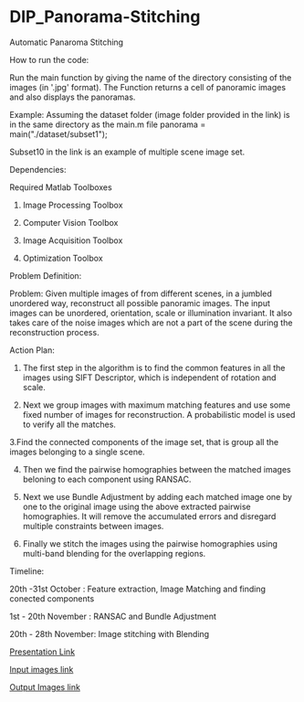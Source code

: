 # DIP_Panorama-Stitching
Automatic Panaroma Stitching

How to run the code:

Run the main function by giving the name of the directory consisting of the images (in '.jpg' format). The Function returns a cell of panoramic images and also displays the panoramas. 

Example: Assuming the dataset folder (image folder provided in the link) is in the same directory as the main.m file
panorama = main("./dataset/subset1");

Subset10 in the link is an example of multiple scene image set.

Dependencies:

Required Matlab Toolboxes

1. Image Processing Toolbox 

2. Computer Vision Toolbox 

3. Image Acquisition Toolbox

4. Optimization Toolbox 

Problem Definition:

Problem: Given multiple images of from different scenes, in a jumbled unordered way, reconstruct all possible panoramic images. The input images can be unordered, orientation, scale or illumination invariant. It also takes care of the noise images which are not a part of the scene during the reconstruction process.

Action Plan:

1. The first step in the algorithm is to find the common features in all the images using SIFT Descriptor, which is independent of rotation and scale.

2. Next we group images with maximum matching features and use some fixed number of images for reconstruction. A probabilistic
model is used to verify all the matches.

3.Find the connected components of the image set, that is group all the images belonging to a single scene.

4. Then we find the pairwise homographies between the matched images beloning to each component using RANSAC.

5. Next we use Bundle Adjustment by adding each matched image one by one to the original image using the above extracted pairwise homographies. It will remove the accumulated errors and disregard multiple constraints between images.

6. Finally we stitch the images using the pairwise homographies using multi-band blending for the overlapping regions. 


Timeline: 

20th -31st October : Feature extraction, Image Matching and finding conected components 

1st - 20th November : RANSAC and Bundle Adjustment 

20th - 28th November: Image stitching with Blending 

[Presentation Link](https://docs.google.com/presentation/d/1jv7As1NQ3JOqF7OHfIIapFaIIX_-CAiRQUqouRHQnPA/edit?fbclid=IwAR0TnFPqjF_0Pa_WPTD7gnwGDxtzySBUZGqUgzvpD_VPc1jO3m7qc8sm23c#slide=id.p)

[Input images link](https://drive.google.com/drive/folders/1XP3BaWB0U0lJjffVC_X3GeDMNg_XLaCW?fbclid=IwAR2mqQghSFJlJ3Hf92M-eIjvdp_uUf3DJyVb0zZZeDucMJ4ie1-vsQxtDx4)

[Output Images link](https://drive.google.com/drive/folders/1z0xpNJEx1fm9SXNqMr9aY2IdyQMfH1rj?fbclid=IwAR2pAGjJmGvZhf8eQk4o_tdp7qYqReahpV3GwNiYF3FuBqSMFOQsLUFMawM)

